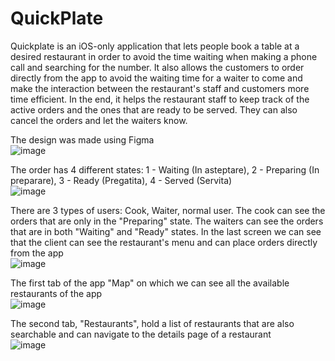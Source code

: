# QuickPlate

Quickplate is an iOS-only application that lets people book a table at a desired restaurant in order to avoid the time waiting when making a phone call and searching for the number. It also allows the customers to order directly from the app to avoid the waiting time for a waiter to come and make the interaction between the restaurant's staff and customers more time efficient. In the end, it helps the restaurant staff to keep track of the active orders and the ones that are ready to be served. They can also cancel the orders and let the waiters know.

The design was made using Figma  
![image](https://github.com/user-attachments/assets/cd91967e-65c5-4733-ab70-c5b681a157ac)

The order has 4 different states: 1 - Waiting (In asteptare), 2 - Preparing (In preparare), 3 - Ready (Pregatita), 4 - Served (Servita)  
![image](https://github.com/user-attachments/assets/84ab0342-d65e-422c-8e08-96153ef92d97)

There are 3 types of users: Cook, Waiter, normal user. 
The cook can see the orders that are only in the "Preparing" state.
The waiters can see the orders that are in both "Waiting" and "Ready" states.
In the last screen we can see that the client can see the restaurant's menu and can place orders directly from the app  
![image](https://github.com/user-attachments/assets/72c23bb9-31ab-46b7-8731-6e390514a9fd)

The first tab of the app "Map" on which we can see all the available restaurants of the app  
![image](https://github.com/user-attachments/assets/e8019560-9ac2-48e2-8119-97942670c15a)

The second tab, "Restaurants", hold a list of restaurants that are also searchable and can navigate to the details page of a restaurant  
![image](https://github.com/user-attachments/assets/0a0622d4-11af-4354-88f1-5d767a8e5b31)
